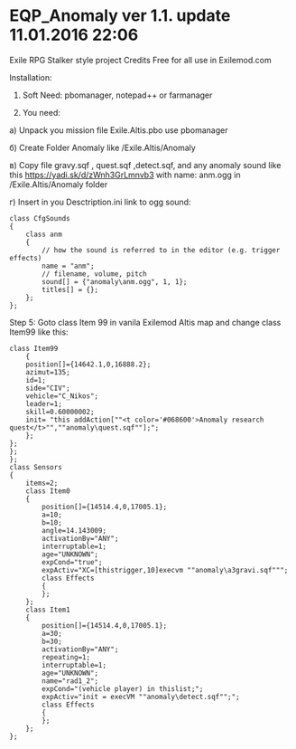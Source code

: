 # EQP_Anomaly ver 1.1. update 11.01.2016 22:06
Exile RPG Stalker style project Credits Free for all use in Exilemod.com

Installation:

1) Soft Need: pbomanager, notepad++ or farmanager

2) You need: 

а) Unpack you mission file Exile.Altis.pbo use pbomanager

б) Create Folder Anomaly like /Exile.Altis/Anomaly

в) Copy file  gravy.sqf , quest.sqf ,detect.sqf, and any anomaly sound like this https://yadi.sk/d/zWnh3GrLmnvb3 with name: anm.ogg in /Exile.Altis/Anomaly folder

г) Insert in you Desctription.ini link to ogg sound:

	class CfgSounds
	{
		class anm
		{
			// how the sound is referred to in the editor (e.g. trigger effects)
			name = "anm";
			// filename, volume, pitch
			sound[] = {"anomaly\anm.ogg", 1, 1};
			titles[] = {};
		};
	};

Step 5: Goto  class Item 99 in vanila Exilemod Altis map and change class Item99 like this:

	class Item99
		{
		position[]={14642.1,0,16888.2};
		azimut=135;
		id=1;
		side="CIV";
		vehicle="C_Nikos";
		leader=1;
		skill=0.60000002;
		init= "this addAction[""<t color='#068600'>Anomaly research quest</t>"",""anomaly\quest.sqf""];";
		};
	};
	};
	};
	class Sensors
	{
		items=2;
		class Item0
		{
			position[]={14514.4,0,17005.1};
			a=10;
			b=10;
			angle=14.143009;
			activationBy="ANY";
			interruptable=1;
			age="UNKNOWN";
			expCond="true";
			expActiv="XC=[thistrigger,10]execvm ""anomaly\a3gravi.sqf""";
			class Effects
			{
			};
		};
		class Item1
		{
			position[]={14514.4,0,17005.1};
			a=30;
			b=30;
			activationBy="ANY";
			repeating=1;
			interruptable=1;
			age="UNKNOWN";
			name="rad1_2";
			expCond="(vehicle player) in thislist;";
			expActiv="init = execVM ""anomaly\detect.sqf"";";
			class Effects
			{
			};
		};
	};	




